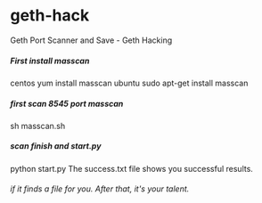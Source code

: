 # geth-hack
Geth Port Scanner and Save - Geth Hacking

##### First install masscan
centos 
yum install masscan
ubuntu
sudo apt-get install masscan
##### first scan 8545 port masscan
sh masscan.sh
##### scan finish and start.py
python start.py
The success.txt file shows you successful results.
###### if it finds a file for you. After that, it's your talent.
